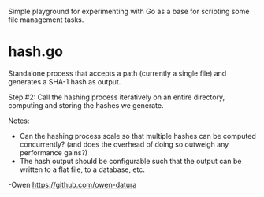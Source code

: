 Simple playground for experimenting with Go as a base for scripting some file management tasks.

hash.go
===
Standalone process that accepts a path (currently a single file) and generates a SHA-1 hash as output.

Step #2: Call the hashing process iteratively on an entire directory, computing and storing the hashes we generate.

Notes:
* Can the hashing process scale so that multiple hashes can be computed concurrently? (and does the overhead of doing so outweigh any performance gains?)
* The hash output should be configurable such that the output can be written to a flat file, to a database, etc.

-Owen <https://github.com/owen-datura>